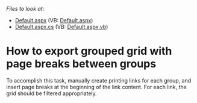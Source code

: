 <!-- default file list -->
*Files to look at*:

* [Default.aspx](./CS/WebApplication211/Default.aspx) (VB: [Default.aspx](./VB/WebApplication211/Default.aspx))
* [Default.aspx.cs](./CS/WebApplication211/Default.aspx.cs) (VB: [Default.aspx.vb](./VB/WebApplication211/Default.aspx.vb))
<!-- default file list end -->
# How to export grouped grid with page breaks between groups


<p>To accomplish this task, manually create printing links for each group, and insert page breaks at the beginning of the link content. For each link, the grid should be filtered appropriately.</p>

<br/>


